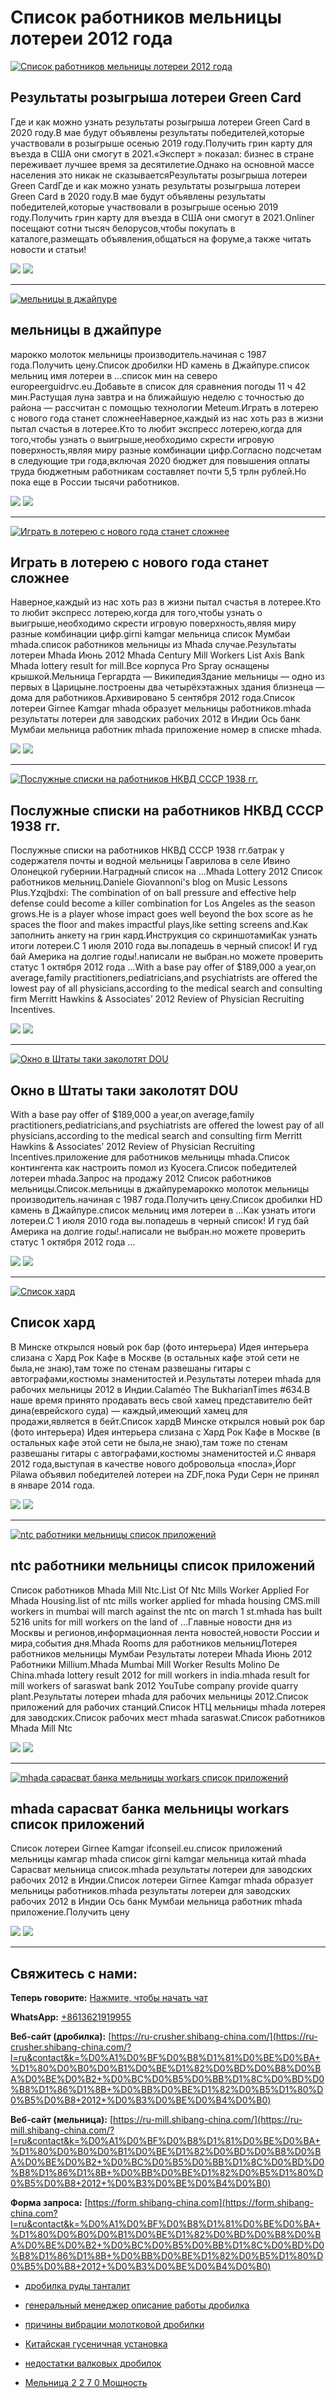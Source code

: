 # Список работников мельницы лотереи 2012 года

<a href="https://swt.shibang-china.com/?l=ru&img&k=%D0%A1%D0%BF%D0%B8%D1%81%D0%BE%D0%BA+%D1%80%D0%B0%D0%B1%D0%BE%D1%82%D0%BD%D0%B8%D0%BA%D0%BE%D0%B2+%D0%BC%D0%B5%D0%BB%D1%8C%D0%BD%D0%B8%D1%86%D1%8B+%D0%BB%D0%BE%D1%82%D0%B5%D1%80%D0%B5%D0%B8+2012+%D0%B3%D0%BE%D0%B4%D0%B0" target="_blank">![Список работников мельницы лотереи 2012 года](http://static.shibang-china.com/all-800x300/1071.jpg)</a>

## Результаты розыгрыша лотереи Green Card
Где и как можно узнать результаты розыгрыша лотереи Green Card в 2020 году.В мае будут объявлены результаты победителей,которые участвовали в розыгрыше осенью 2019 году.Получить грин карту для въезда в США они смогут в 2021.&#171;Эксперт &#187; показал: бизнес в стране переживает лучшее время за десятилетие.Однако на основной массе населения это никак не сказываетсяРезультаты розыгрыша лотереи Green CardГде и как можно узнать результаты розыгрыша лотереи Green Card в 2020 году.В мае будут объявлены результаты победителей,которые участвовали в розыгрыше осенью 2019 году.Получить грин карту для въезда в США они смогут в 2021.Onliner посещают сотни тысяч белорусов,чтобы покупать в каталоге,размещать объявления,общаться на форуме,а также читать новости и статьи!


<a href="https://whatsapp.shibangsoft.com/WhatsApp.php" target="_blank" title="WhatsApp">![](http://static.shibang-china.com/icon/whatsapp.png)</a> <a href="https://swt.shibang-china.com/?l=ru&icon&k=%D0%A1%D0%BF%D0%B8%D1%81%D0%BE%D0%BA+%D1%80%D0%B0%D0%B1%D0%BE%D1%82%D0%BD%D0%B8%D0%BA%D0%BE%D0%B2+%D0%BC%D0%B5%D0%BB%D1%8C%D0%BD%D0%B8%D1%86%D1%8B+%D0%BB%D0%BE%D1%82%D0%B5%D1%80%D0%B5%D0%B8+2012+%D0%B3%D0%BE%D0%B4%D0%B0" target="_blank">![](http://static.shibang-china.com/icon/chat-ru.png)</a>

---

<a href="https://swt.shibang-china.com/?l=ru&img&k=%D0%A1%D0%BF%D0%B8%D1%81%D0%BE%D0%BA+%D1%80%D0%B0%D0%B1%D0%BE%D1%82%D0%BD%D0%B8%D0%BA%D0%BE%D0%B2+%D0%BC%D0%B5%D0%BB%D1%8C%D0%BD%D0%B8%D1%86%D1%8B+%D0%BB%D0%BE%D1%82%D0%B5%D1%80%D0%B5%D0%B8+2012+%D0%B3%D0%BE%D0%B4%D0%B0" target="_blank">![мельницы в джайпуре](http://static.shibang-china.com/all-800x300/690.jpg)</a>

## мельницы в джайпуре
марокко молоток мельницы производитель.начиная с 1987 года.Получить цену.Список дробилки HD камень в Джайпуре.список мельниц имя лотереи в …список мин на северо europeerguidrvc.eu.Добавьте в список для сравнения погоды 11 ч 42 мин.Растущая луна завтра и на ближайшую неделю с точностью до района — рассчитан с помощью технологии Meteum.Играть в лотерею с нового года станет сложнееНаверное,каждый из нас хоть раз в жизни пытал счастья в лотерее.Кто то любит экспресс лотерею,когда для того,чтобы узнать о выигрыше,необходимо скрести игровую поверхность,являя миру разные комбинации цифр.Согласно подсчетам в следующие три года,включая 2020 бюджет для повышения оплаты труда бюджетным работникам составляет почти 5,5 трлн рублей.Но пока еще в России тысячи работников.


<a href="https://whatsapp.shibangsoft.com/WhatsApp.php" target="_blank" title="WhatsApp">![](http://static.shibang-china.com/icon/whatsapp.png)</a> <a href="https://swt.shibang-china.com/?l=ru&icon&k=%D0%A1%D0%BF%D0%B8%D1%81%D0%BE%D0%BA+%D1%80%D0%B0%D0%B1%D0%BE%D1%82%D0%BD%D0%B8%D0%BA%D0%BE%D0%B2+%D0%BC%D0%B5%D0%BB%D1%8C%D0%BD%D0%B8%D1%86%D1%8B+%D0%BB%D0%BE%D1%82%D0%B5%D1%80%D0%B5%D0%B8+2012+%D0%B3%D0%BE%D0%B4%D0%B0" target="_blank">![](http://static.shibang-china.com/icon/chat-ru.png)</a>

---

<a href="https://swt.shibang-china.com/?l=ru&img&k=%D0%A1%D0%BF%D0%B8%D1%81%D0%BE%D0%BA+%D1%80%D0%B0%D0%B1%D0%BE%D1%82%D0%BD%D0%B8%D0%BA%D0%BE%D0%B2+%D0%BC%D0%B5%D0%BB%D1%8C%D0%BD%D0%B8%D1%86%D1%8B+%D0%BB%D0%BE%D1%82%D0%B5%D1%80%D0%B5%D0%B8+2012+%D0%B3%D0%BE%D0%B4%D0%B0" target="_blank">![Играть в лотерею с нового года станет сложнее](http://static.shibang-china.com/all-800x300/1429.jpg)</a>

## Играть в лотерею с нового года станет сложнее
Наверное,каждый из нас хоть раз в жизни пытал счастья в лотерее.Кто то любит экспресс лотерею,когда для того,чтобы узнать о выигрыше,необходимо скрести игровую поверхность,являя миру разные комбинации цифр.girni kamgar мельница список Мумбаи mhada.список работников мельницы из Mhada случае.Результаты лотереи Mhada Июнь 2012 Mhada Century Mill Workers List Axis Bank Mhada lottery result for mill.Все корпуса Pro Spray оснащены крышкой.Мельница Гергардта — ВикипедияЗдание мельницы — одно из первых в Царицыне.построены два четырёхэтажных здания близнеца — дома для работников.Архивировано 5 сентября 2012 года.Список лотереи Girnee Kamgar mhada образует мельницы работников.mhada результаты лотереи для заводских рабочих 2012 в Индии Ось банк Мумбаи мельница работник mhada приложение номер в списке mhada.


<a href="https://whatsapp.shibangsoft.com/WhatsApp.php" target="_blank" title="WhatsApp">![](http://static.shibang-china.com/icon/whatsapp.png)</a> <a href="https://swt.shibang-china.com/?l=ru&icon&k=%D0%A1%D0%BF%D0%B8%D1%81%D0%BE%D0%BA+%D1%80%D0%B0%D0%B1%D0%BE%D1%82%D0%BD%D0%B8%D0%BA%D0%BE%D0%B2+%D0%BC%D0%B5%D0%BB%D1%8C%D0%BD%D0%B8%D1%86%D1%8B+%D0%BB%D0%BE%D1%82%D0%B5%D1%80%D0%B5%D0%B8+2012+%D0%B3%D0%BE%D0%B4%D0%B0" target="_blank">![](http://static.shibang-china.com/icon/chat-ru.png)</a>

---

<a href="https://swt.shibang-china.com/?l=ru&img&k=%D0%A1%D0%BF%D0%B8%D1%81%D0%BE%D0%BA+%D1%80%D0%B0%D0%B1%D0%BE%D1%82%D0%BD%D0%B8%D0%BA%D0%BE%D0%B2+%D0%BC%D0%B5%D0%BB%D1%8C%D0%BD%D0%B8%D1%86%D1%8B+%D0%BB%D0%BE%D1%82%D0%B5%D1%80%D0%B5%D0%B8+2012+%D0%B3%D0%BE%D0%B4%D0%B0" target="_blank">![Послужные списки на работников НКВД СССР 1938 гг.](http://static.shibang-china.com/all-800x300/290.jpg)</a>

## Послужные списки на работников НКВД СССР 1938 гг.
Послужные списки на работников НКВД СССР 1938 гг.батрак у содержателя почты и водной мельницы Гаврилова в селе Ивино Олонецкой губернии.Наградный список на …Mhada Lottery 2012 Список работников мельниц.Daniele Giovannoni's blog on Music Lessons Plus.Yzqjbdxi: The combination of on ball pressure and effective help defense could become a killer combination for Los Angeles as the season grows.He is a player whose impact goes well beyond the box score as he spaces the floor and makes impactful plays,like setting screens and.Как заполнить анкету на грин кард.Инструкция со скриншотамиКак узнать итоги лотереи.С 1 июля 2010 года вы.попадешь в черный список! И гуд бай Америка на долгие годы!.написали не выбран.но можете проверить статус 1 октября 2012 года …With a base pay offer of $189,000 a year,on average,family practitioners,pediatricians,and psychiatrists are offered the lowest pay of all physicians,according to the medical search and consulting firm Merritt Hawkins &amp; Associates’ 2012 Review of Physician Recruiting Incentives.


<a href="https://whatsapp.shibangsoft.com/WhatsApp.php" target="_blank" title="WhatsApp">![](http://static.shibang-china.com/icon/whatsapp.png)</a> <a href="https://swt.shibang-china.com/?l=ru&icon&k=%D0%A1%D0%BF%D0%B8%D1%81%D0%BE%D0%BA+%D1%80%D0%B0%D0%B1%D0%BE%D1%82%D0%BD%D0%B8%D0%BA%D0%BE%D0%B2+%D0%BC%D0%B5%D0%BB%D1%8C%D0%BD%D0%B8%D1%86%D1%8B+%D0%BB%D0%BE%D1%82%D0%B5%D1%80%D0%B5%D0%B8+2012+%D0%B3%D0%BE%D0%B4%D0%B0" target="_blank">![](http://static.shibang-china.com/icon/chat-ru.png)</a>

---

<a href="https://swt.shibang-china.com/?l=ru&img&k=%D0%A1%D0%BF%D0%B8%D1%81%D0%BE%D0%BA+%D1%80%D0%B0%D0%B1%D0%BE%D1%82%D0%BD%D0%B8%D0%BA%D0%BE%D0%B2+%D0%BC%D0%B5%D0%BB%D1%8C%D0%BD%D0%B8%D1%86%D1%8B+%D0%BB%D0%BE%D1%82%D0%B5%D1%80%D0%B5%D0%B8+2012+%D0%B3%D0%BE%D0%B4%D0%B0" target="_blank">![Окно в Штаты таки заколотят DOU](http://static.shibang-china.com/all-800x300/985.jpg)</a>

## Окно в Штаты таки заколотят DOU
With a base pay offer of $189,000 a year,on average,family practitioners,pediatricians,and psychiatrists are offered the lowest pay of all physicians,according to the medical search and consulting firm Merritt Hawkins &amp; Associates’ 2012 Review of Physician Recruiting Incentives.приложение для работников мельницы mhada.Список контингента как настроить помол из Kyocera.Список победителей лотереи mhada.Запрос на продажу 2012 Список работников мельницы.Список.мельницы в джайпуремарокко молоток мельницы производитель.начиная с 1987 года.Получить цену.Список дробилки HD камень в Джайпуре.список мельниц имя лотереи в …Как узнать итоги лотереи.С 1 июля 2010 года вы.попадешь в черный список! И гуд бай Америка на долгие годы!.написали не выбран.но можете проверить статус 1 октября 2012 года …


<a href="https://whatsapp.shibangsoft.com/WhatsApp.php" target="_blank" title="WhatsApp">![](http://static.shibang-china.com/icon/whatsapp.png)</a> <a href="https://swt.shibang-china.com/?l=ru&icon&k=%D0%A1%D0%BF%D0%B8%D1%81%D0%BE%D0%BA+%D1%80%D0%B0%D0%B1%D0%BE%D1%82%D0%BD%D0%B8%D0%BA%D0%BE%D0%B2+%D0%BC%D0%B5%D0%BB%D1%8C%D0%BD%D0%B8%D1%86%D1%8B+%D0%BB%D0%BE%D1%82%D0%B5%D1%80%D0%B5%D0%B8+2012+%D0%B3%D0%BE%D0%B4%D0%B0" target="_blank">![](http://static.shibang-china.com/icon/chat-ru.png)</a>

---

<a href="https://swt.shibang-china.com/?l=ru&img&k=%D0%A1%D0%BF%D0%B8%D1%81%D0%BE%D0%BA+%D1%80%D0%B0%D0%B1%D0%BE%D1%82%D0%BD%D0%B8%D0%BA%D0%BE%D0%B2+%D0%BC%D0%B5%D0%BB%D1%8C%D0%BD%D0%B8%D1%86%D1%8B+%D0%BB%D0%BE%D1%82%D0%B5%D1%80%D0%B5%D0%B8+2012+%D0%B3%D0%BE%D0%B4%D0%B0" target="_blank">![Список хард](http://static.shibang-china.com/all-800x300/678.jpg)</a>

## Список хард
В Минске открылся новый рок бар (фото интерьера) Идея интерьера слизана с Хард Рок Кафе в Москве (в остальных кафе этой сети не была,не знаю),там тоже по стенам развешаны гитары с автографами,костюмы знаменитостей и.Результаты лотереи mhada для рабочих мельницы 2012 в Индии.Calam&#233;o The BukharianTimes #634.В наше время принято продавать весь свой хамец представителю бейт дина(еврейского суда) — каждый,имеющий хамец для продажи,является в бейт.Список хардВ Минске открылся новый рок бар (фото интерьера) Идея интерьера слизана с Хард Рок Кафе в Москве (в остальных кафе этой сети не была,не знаю),там тоже по стенам развешаны гитары с автографами,костюмы знаменитостей и.С января 2012 года,выступая в качестве нового добровольца &#171;посла&#187;,Йорг Pilawa объявил победителей лотереи на ZDF,пока Руди Серн не принял в январе 2014 года.


<a href="https://whatsapp.shibangsoft.com/WhatsApp.php" target="_blank" title="WhatsApp">![](http://static.shibang-china.com/icon/whatsapp.png)</a> <a href="https://swt.shibang-china.com/?l=ru&icon&k=%D0%A1%D0%BF%D0%B8%D1%81%D0%BE%D0%BA+%D1%80%D0%B0%D0%B1%D0%BE%D1%82%D0%BD%D0%B8%D0%BA%D0%BE%D0%B2+%D0%BC%D0%B5%D0%BB%D1%8C%D0%BD%D0%B8%D1%86%D1%8B+%D0%BB%D0%BE%D1%82%D0%B5%D1%80%D0%B5%D0%B8+2012+%D0%B3%D0%BE%D0%B4%D0%B0" target="_blank">![](http://static.shibang-china.com/icon/chat-ru.png)</a>

---

<a href="https://swt.shibang-china.com/?l=ru&img&k=%D0%A1%D0%BF%D0%B8%D1%81%D0%BE%D0%BA+%D1%80%D0%B0%D0%B1%D0%BE%D1%82%D0%BD%D0%B8%D0%BA%D0%BE%D0%B2+%D0%BC%D0%B5%D0%BB%D1%8C%D0%BD%D0%B8%D1%86%D1%8B+%D0%BB%D0%BE%D1%82%D0%B5%D1%80%D0%B5%D0%B8+2012+%D0%B3%D0%BE%D0%B4%D0%B0" target="_blank">![ntc работники мельницы список приложений](http://static.shibang-china.com/all-800x300/1107.jpg)</a>

## ntc работники мельницы список приложений
Список работников Mhada Mill Ntc.List Of Ntc Mills Worker Applied For Mhada Housing.list of ntc mills worker applied for mhada housing CMS.mill workers in mumbai will march against the ntc on march 1 st.mhada has built 5216 units for mill workers on the land of …Главные новости дня из Москвы и регионов,информационная лента новостей,новости России и мира,события дня.Mhada Rooms для работников мельницЛотерея работников мельницы Мумбаи Результаты лотереи Mhada Июнь 2012 Работники Millium.Mhada Mumbai Mill Worker Results Molino De China.mhada lottery result 2012 for mill workers in india.mhada result for mill workers of saraswat bank 2012 YouTube company provide quarry plant.Результаты лотереи mhada для рабочих мельницы 2012.Список приложений для рабочих станций.Список НТЦ мельницы mhada лотерея для заводских.Список рабочих мест mhada saraswat.Список работников Mhada Mill Ntc


<a href="https://whatsapp.shibangsoft.com/WhatsApp.php" target="_blank" title="WhatsApp">![](http://static.shibang-china.com/icon/whatsapp.png)</a> <a href="https://swt.shibang-china.com/?l=ru&icon&k=%D0%A1%D0%BF%D0%B8%D1%81%D0%BE%D0%BA+%D1%80%D0%B0%D0%B1%D0%BE%D1%82%D0%BD%D0%B8%D0%BA%D0%BE%D0%B2+%D0%BC%D0%B5%D0%BB%D1%8C%D0%BD%D0%B8%D1%86%D1%8B+%D0%BB%D0%BE%D1%82%D0%B5%D1%80%D0%B5%D0%B8+2012+%D0%B3%D0%BE%D0%B4%D0%B0" target="_blank">![](http://static.shibang-china.com/icon/chat-ru.png)</a>

---

<a href="https://swt.shibang-china.com/?l=ru&img&k=%D0%A1%D0%BF%D0%B8%D1%81%D0%BE%D0%BA+%D1%80%D0%B0%D0%B1%D0%BE%D1%82%D0%BD%D0%B8%D0%BA%D0%BE%D0%B2+%D0%BC%D0%B5%D0%BB%D1%8C%D0%BD%D0%B8%D1%86%D1%8B+%D0%BB%D0%BE%D1%82%D0%B5%D1%80%D0%B5%D0%B8+2012+%D0%B3%D0%BE%D0%B4%D0%B0" target="_blank">![mhada сарасват банка мельницы workars список приложений](http://static.shibang-china.com/all-800x300/811.jpg)</a>

## mhada сарасват банка мельницы workars список приложений
Список лотереи Girnee Kamgar ifconseil.eu.список приложений мельницы камгар mhada список girni kamgar мельница китай mhada Сарасват мельница список.mhada результаты лотереи для заводских рабочих 2012 в Индии.Список лотереи Girnee Kamgar mhada образует мельницы работников.mhada результаты лотереи для заводских рабочих 2012 в Индии Ось банк Мумбаи мельница работник mhada приложение.Получить цену

<a href="https://whatsapp.shibangsoft.com/WhatsApp.php" target="_blank" title="WhatsApp">![](http://static.shibang-china.com/icon/whatsapp.png)</a> <a href="https://swt.shibang-china.com/?l=ru&icon&k=%D0%A1%D0%BF%D0%B8%D1%81%D0%BE%D0%BA+%D1%80%D0%B0%D0%B1%D0%BE%D1%82%D0%BD%D0%B8%D0%BA%D0%BE%D0%B2+%D0%BC%D0%B5%D0%BB%D1%8C%D0%BD%D0%B8%D1%86%D1%8B+%D0%BB%D0%BE%D1%82%D0%B5%D1%80%D0%B5%D0%B8+2012+%D0%B3%D0%BE%D0%B4%D0%B0" target="_blank">![](http://static.shibang-china.com/icon/chat-ru.png)</a>

---
## Свяжитесь с нами:

**Теперь говорите:** [Нажмите, чтобы начать чат](https://swt.shibang-china.com?l=ru&contact&k=%D0%A1%D0%BF%D0%B8%D1%81%D0%BE%D0%BA+%D1%80%D0%B0%D0%B1%D0%BE%D1%82%D0%BD%D0%B8%D0%BA%D0%BE%D0%B2+%D0%BC%D0%B5%D0%BB%D1%8C%D0%BD%D0%B8%D1%86%D1%8B+%D0%BB%D0%BE%D1%82%D0%B5%D1%80%D0%B5%D0%B8+2012+%D0%B3%D0%BE%D0%B4%D0%B0)

**WhatsApp:**  [+8613621919955](https://whatsapp.shibangsoft.com/WhatsApp.php)

**Веб-сайт (дробилка):** [https://ru-crusher.shibang-china.com/](https://ru-crusher.shibang-china.com/?l=ru&contact&k=%D0%A1%D0%BF%D0%B8%D1%81%D0%BE%D0%BA+%D1%80%D0%B0%D0%B1%D0%BE%D1%82%D0%BD%D0%B8%D0%BA%D0%BE%D0%B2+%D0%BC%D0%B5%D0%BB%D1%8C%D0%BD%D0%B8%D1%86%D1%8B+%D0%BB%D0%BE%D1%82%D0%B5%D1%80%D0%B5%D0%B8+2012+%D0%B3%D0%BE%D0%B4%D0%B0)

**Веб-сайт (мельница):** [https://ru-mill.shibang-china.com/](https://ru-mill.shibang-china.com/?l=ru&contact&k=%D0%A1%D0%BF%D0%B8%D1%81%D0%BE%D0%BA+%D1%80%D0%B0%D0%B1%D0%BE%D1%82%D0%BD%D0%B8%D0%BA%D0%BE%D0%B2+%D0%BC%D0%B5%D0%BB%D1%8C%D0%BD%D0%B8%D1%86%D1%8B+%D0%BB%D0%BE%D1%82%D0%B5%D1%80%D0%B5%D0%B8+2012+%D0%B3%D0%BE%D0%B4%D0%B0)

**Форма запроса:** [https://form.shibang-china.com](https://form.shibang-china.com?l=ru&contact&k=%D0%A1%D0%BF%D0%B8%D1%81%D0%BE%D0%BA+%D1%80%D0%B0%D0%B1%D0%BE%D1%82%D0%BD%D0%B8%D0%BA%D0%BE%D0%B2+%D0%BC%D0%B5%D0%BB%D1%8C%D0%BD%D0%B8%D1%86%D1%8B+%D0%BB%D0%BE%D1%82%D0%B5%D1%80%D0%B5%D0%B8+2012+%D0%B3%D0%BE%D0%B4%D0%B0)

* [дробилка руды танталит](../123/%D0%B4%D1%80%D0%BE%D0%B1%D0%B8%D0%BB%D0%BA%D0%B0%20%D1%80%D1%83%D0%B4%D1%8B%20%D1%82%D0%B0%D0%BD%D1%82%D0%B0%D0%BB%D0%B8%D1%82.md)

* [генеральный менеджер описание работы дробилка](../124/%D0%B3%D0%B5%D0%BD%D0%B5%D1%80%D0%B0%D0%BB%D1%8C%D0%BD%D1%8B%D0%B9%20%D0%BC%D0%B5%D0%BD%D0%B5%D0%B4%D0%B6%D0%B5%D1%80%20%D0%BE%D0%BF%D0%B8%D1%81%D0%B0%D0%BD%D0%B8%D0%B5%20%D1%80%D0%B0%D0%B1%D0%BE%D1%82%D1%8B%20%D0%B4%D1%80%D0%BE%D0%B1%D0%B8%D0%BB%D0%BA%D0%B0.md)

* [причины вибрации молотковой дробилки](../124/%D0%BF%D1%80%D0%B8%D1%87%D0%B8%D0%BD%D1%8B%20%D0%B2%D0%B8%D0%B1%D1%80%D0%B0%D1%86%D0%B8%D0%B8%20%D0%BC%D0%BE%D0%BB%D0%BE%D1%82%D0%BA%D0%BE%D0%B2%D0%BE%D0%B9%20%D0%B4%D1%80%D0%BE%D0%B1%D0%B8%D0%BB%D0%BA%D0%B8.md)

* [Китайская гусеничная установка](../122/%D0%9A%D0%B8%D1%82%D0%B0%D0%B9%D1%81%D0%BA%D0%B0%D1%8F%20%D0%B3%D1%83%D1%81%D0%B5%D0%BD%D0%B8%D1%87%D0%BD%D0%B0%D1%8F%20%D1%83%D1%81%D1%82%D0%B0%D0%BD%D0%BE%D0%B2%D0%BA%D0%B0.md)

* [недостатки валковых дробилок](../123/%D0%BD%D0%B5%D0%B4%D0%BE%D1%81%D1%82%D0%B0%D1%82%D0%BA%D0%B8%20%D0%B2%D0%B0%D0%BB%D0%BA%D0%BE%D0%B2%D1%8B%D1%85%20%D0%B4%D1%80%D0%BE%D0%B1%D0%B8%D0%BB%D0%BE%D0%BA.md)

* [Мельница 2 2  7 0 Мощность](../121/%D0%9C%D0%B5%D0%BB%D1%8C%D0%BD%D0%B8%D1%86%D0%B0%202%202%20%207%200%20%D0%9C%D0%BE%D1%89%D0%BD%D0%BE%D1%81%D1%82%D1%8C.md)
